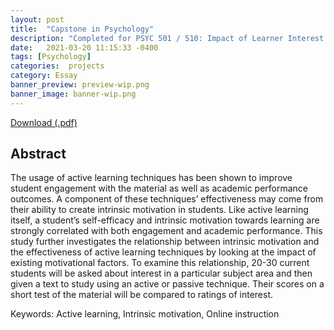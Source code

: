 ```yaml
---
layout: post
title:  "Capstone in Psychology"
description: "Completed for PSYC 501 / 510: Impact of Learner Interest on Active Learning Outcomes"
date:   2021-03-20 11:15:33 -0400
tags: [Psychology] 
categories:  projects
category: Essay
banner_preview: preview-wip.png
banner_image: banner-wip.png
---
```


<!--more-->

[Download (.pdf)]({{site.url}}/assets/psychessay/Capstone_DaneSherman.pdf)

## Abstract

The usage of active learning techniques has been shown to improve student engagement with the material as well as academic performance outcomes. A component of these techniques’ effectiveness may come from their ability to create intrinsic motivation in students. Like active learning itself, a student’s self-efficacy and intrinsic motivation towards learning are strongly correlated with both engagement and academic performance. This study further investigates the relationship between intrinsic motivation and the effectiveness of active learning techniques by looking at the impact of existing motivational factors. To examine this relationship, 20-30 current students will be asked about interest in a particular subject area and then given a text to study using an active or passive technique. Their scores on a short test of the material will be compared to ratings of interest.

Keywords: Active learning, Intrinsic motivation, Online instruction